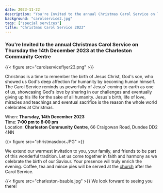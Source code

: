 ```yaml
---
date: 2023-11-22
description: "You're Invited to the annual Christmas Carol Service on Thursday the 14th December 2023 at the Charleston Community Centre"
background: "carolservice2.jpg"
tags: ["special services"]
title: "Christmas Carol Service 2023"
---
```

<h3>You're Invited to the annual Christmas Carol Service on Thursday the 14th December 2023 at the Charleston Community Centre</h3>
{{< figure src="carolserviceflyer23.png" >}}

<p>Christmas is a time to remember the birth of Jesus Christ, God's son, who showed us God's deep affection for humanity by becoming human himself. The Carol Service reminds us powerfully of Jesus' coming to earth as one of us, showcasing God's love by sharing in our challenges and eventually giving up his life for the sake of all humanity. Jesus's birth, life of love, miracles and teachings and eventual sacrifice is the reason the whole world celebrates at Christmas.</p>

When: **Thursday, 14th December 2023**  
Time: **7:00 pm to 8:00 pm**  
Location: **Charleston Community Centre**, 66 Craigowan Road, Dundee  DD2 4NN

{{< figure src="christmasdoor.JPG" >}}

We extend our warmest invitation to you, your family, and friends to be part of this wonderful tradition. Let us come together in faith and harmony as we celebrate the birth of our Saviour. Your presence will truly enrich the evening. Coffee, tea and mince pies will be served at the [church](/contact) after the Carol Service.

{{< figure src="charleston-bauble.jpg" >}}
We look forward to seeing you there!





